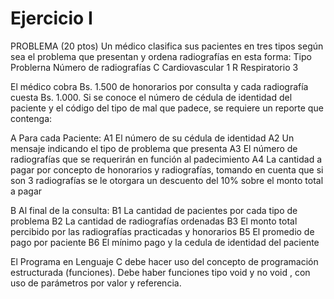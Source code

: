 ﻿# Ejercicio I

PROBLEMA (20 ptos)
Un médico clasifica sus pacientes en tres tipos según sea el problema que presentan y ordena radiografías en esta forma:
	Tipo 	Problerna 	Número de radiografías
	C 	Cardiovascular	1
	R 	Respiratorio	3

El médico cobra Bs. 1.500 de honorarios por consulta y cada radiografía cuesta Bs. 1.000.  Si se conoce el número de cédula de identidad del paciente y el código del tipo de mal que padece, se requiere un  reporte que contenga:

A 	Para cada Paciente:
A1 El número de su cédula de identidad
A2 Un mensaje indicando el tipo de problema que presenta
A3 El número de radiografías que se requerirán en función al padecimiento
A4 La cantidad a pagar por concepto de honorarios y radiografías, tomando en cuenta que si son 3 radiografías se le otorgara un descuento del 10% sobre el monto total a pagar

B 	Al final de la consulta:
B1 La cantidad de pacientes por cada tipo de problema
B2 La cantidad de radiografías ordenadas
B3 El monto total percibido por las radiografías practicadas y honorarios 
B5 El promedio de pago por paciente
B6 El mínimo pago y la cedula de identidad del paciente

El Programa en Lenguaje C  debe hacer uso del concepto de programación estructurada (funciones). Debe haber funciones tipo void y no void , con uso de  parámetros por valor y referencia.

